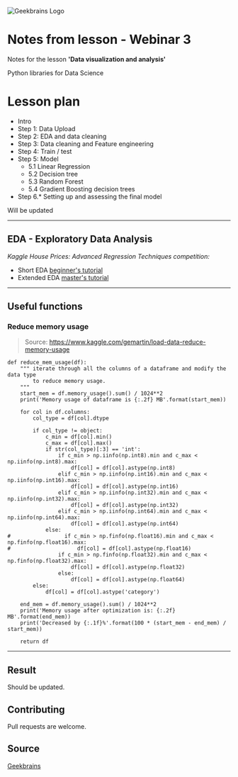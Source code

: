 ![Geekbrains Logo](https://github.com/ilyastartsdata/introductiontopython/blob/master/gb.png)

# Notes from lesson - Webinar 3

Notes for the lesson **'Data visualization and analysis'**

Python libraries for Data Science

# Lesson plan

- Intro
- Step 1: Data Upload
- Step 2: EDA and data cleaning
- Step 3: Data cleaning and Feature engineering
- Step 4: Train / test
- Step 5: Model
    - 5.1 Linear Regression
    - 5.2 Decision tree
    - 5.3 Random Forest
    - 5.4 Gradient Boosting decision trees
- Step 6.* Setting up and assessing the final model

Will be updated

---

## EDA - Exploratory Data Analysis

_Kaggle House Prices: Advanced Regression Techniques competition:_

- Short EDA [beginner's tutorial](https://www.kaggle.com/pmarcelino/comprehensive-data-exploration-with-python)
- Extended EDA [master's tutorial](https://www.kaggle.com/pavansanagapati/a-simple-tutorial-on-exploratory-data-analysis) 

---

## Useful functions

### Reduce memory usage

> Source: https://www.kaggle.com/gemartin/load-data-reduce-memory-usage

```python3
def reduce_mem_usage(df):
    """ iterate through all the columns of a dataframe and modify the data type
        to reduce memory usage.        
    """
    start_mem = df.memory_usage().sum() / 1024**2
    print('Memory usage of dataframe is {:.2f} MB'.format(start_mem))
    
    for col in df.columns:
        col_type = df[col].dtype
        
        if col_type != object:
            c_min = df[col].min()
            c_max = df[col].max()
            if str(col_type)[:3] == 'int':
                if c_min > np.iinfo(np.int8).min and c_max < np.iinfo(np.int8).max:
                    df[col] = df[col].astype(np.int8)
                elif c_min > np.iinfo(np.int16).min and c_max < np.iinfo(np.int16).max:
                    df[col] = df[col].astype(np.int16)
                elif c_min > np.iinfo(np.int32).min and c_max < np.iinfo(np.int32).max:
                    df[col] = df[col].astype(np.int32)
                elif c_min > np.iinfo(np.int64).min and c_max < np.iinfo(np.int64).max:
                    df[col] = df[col].astype(np.int64)  
            else:
#                 if c_min > np.finfo(np.float16).min and c_max < np.finfo(np.float16).max:
#                     df[col] = df[col].astype(np.float16)
                if c_min > np.finfo(np.float32).min and c_max < np.finfo(np.float32).max:
                    df[col] = df[col].astype(np.float32)
                else:
                    df[col] = df[col].astype(np.float64)
        else:
            df[col] = df[col].astype('category')

    end_mem = df.memory_usage().sum() / 1024**2
    print('Memory usage after optimization is: {:.2f} MB'.format(end_mem))
    print('Decreased by {:.1f}%'.format(100 * (start_mem - end_mem) / start_mem))
    
    return df
```

---

## Result

Should be updated.

## Contributing

Pull requests are welcome.

## Source

[Geekbrains](https://geekbrains.ru)

